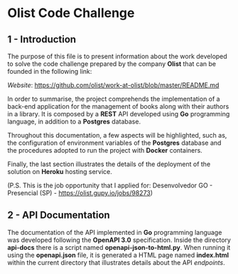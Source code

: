 # Olist Code Challenge

## 1 - Introduction

The purpose of this file is to present information about the work developed to solve the code challenge prepared by the company **Olist** that can be founded in the following link: 

*Website*: https://github.com/olist/work-at-olist/blob/master/README.md

In order to summarise, the project comprehends the implementation of a back-end application for the management of books along with their authors in a library. It is composed by a **REST** API developed using **Go** programming language, in addition to a **Postgres** database.

Throughout this documentation, a few aspects will be highlighted, such as, the configuration of environment variables of the **Postgres** database and the procedures adopted to run the project with **Docker** containers.

Finally, the last section illustrates the details of the deployment of the solution on **Heroku** hosting service.

(P.S. This is the job opportunity that I applied for: Desenvolvedor GO - Presencial (SP) - https://olist.gupy.io/jobs/98273)

## 2 - API Documentation

The documentation of the API implemented in **Go** programming language was developed following the **OpenAPI 3.0** specification. Inside the directory **api-docs** there is a script named **openapi-json-to-html.py**. When running it using the **openapi.json** file, it is generated a HTML page named **index.html** within the current directory that illustrates details about the API *endpoints*.